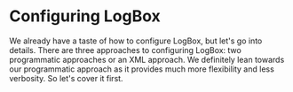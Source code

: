 # Configuring LogBox

We already have a taste of how to configure LogBox, but let's go into details. There are three approaches to configuring LogBox: two programmatic approaches or an XML approach. We definitely lean towards our programmatic approach as it provides much more flexibility and less verbosity. So let's cover it first.
